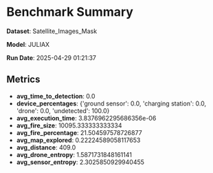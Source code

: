 # Benchmark Summary

**Dataset**: Satellite_Images_Mask

**Model**: JULIAX

**Run Date**: 2025-04-29 01:21:37

## Metrics
- **avg_time_to_detection**: 0.0
- **device_percentages**: {'ground sensor': 0.0, 'charging station': 0.0, 'drone': 0.0, 'undetected': 100.0}
- **avg_execution_time**: 3.8376962295686356e-06
- **avg_fire_size**: 10095.333333333334
- **avg_fire_percentage**: 21.504597578726877
- **avg_map_explored**: 0.22224589058117653
- **avg_distance**: 409.0
- **avg_drone_entropy**: 1.5871731848161141
- **avg_sensor_entropy**: 2.3025850929940455
